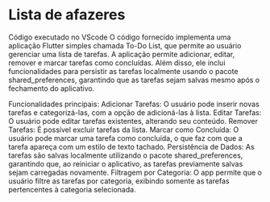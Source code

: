 # Lista de afazeres

Código executado no VScode
O código fornecido implementa uma aplicação Flutter simples chamada To-Do List, que permite ao usuário gerenciar uma lista de tarefas. A aplicação permite adicionar, editar, remover e marcar tarefas como concluídas. Além disso, ele inclui funcionalidades para persistir as tarefas localmente usando o pacote shared_preferences, garantindo que as tarefas sejam salvas mesmo após o fechamento do aplicativo.

Funcionalidades principais:
Adicionar Tarefas: O usuário pode inserir novas tarefas e categorizá-las, com a opção de adicioná-las à lista.
Editar Tarefas: O usuário pode editar tarefas existentes, alterando seu conteúdo.
Remover Tarefas: É possível excluir tarefas da lista.
Marcar como Concluída: O usuário pode marcar uma tarefa como concluída, o que faz com que a tarefa apareça com um estilo de texto tachado.
Persistência de Dados: As tarefas são salvas localmente utilizando o pacote shared_preferences, garantindo que, ao reiniciar o aplicativo, as tarefas previamente salvas sejam carregadas novamente.
Filtragem por Categoria: O app permite que o usuário filtre as tarefas por categoria, exibindo somente as tarefas pertencentes à categoria selecionada.
